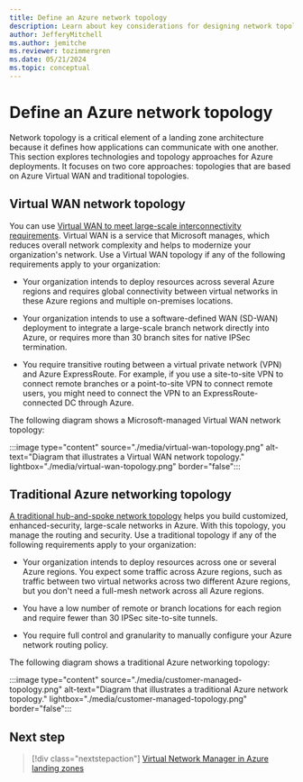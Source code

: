 ```yaml
---
title: Define an Azure network topology
description: Learn about key considerations for designing network topologies in Azure. Get recommendations for network topology designs.
author: JefferyMitchell
ms.author: jemitche
ms.reviewer: tozimmergren
ms.date: 05/21/2024
ms.topic: conceptual
---
```


# Define an Azure network topology

Network topology is a critical element of a landing zone architecture because it defines how applications can communicate with one another. This section explores technologies and topology approaches for Azure deployments. It focuses on two core approaches: topologies that are based on Azure Virtual WAN and traditional topologies.

## Virtual WAN network topology

You can use [Virtual WAN to meet large-scale interconnectivity requirements](../azure-best-practices/virtual-wan-network-topology.md). Virtual WAN is a service that Microsoft manages, which reduces overall network complexity and helps to modernize your organization's network. Use a Virtual WAN topology if any of the following requirements apply to your organization:

- Your organization intends to deploy resources across several Azure regions and requires global connectivity between virtual networks in these Azure regions and multiple on-premises locations.

- Your organization intends to use a software-defined WAN (SD-WAN) deployment to integrate a large-scale branch network directly into Azure, or requires more than 30 branch sites for native IPSec termination.

- You require transitive routing between a virtual private network (VPN) and Azure ExpressRoute. For example, if you use a site-to-site VPN to connect remote branches or a point-to-site VPN to connect remote users, you might need to connect the VPN to an ExpressRoute-connected DC through Azure.

The following diagram shows a Microsoft-managed Virtual WAN network topology:

:::image type="content" source="./media/virtual-wan-topology.png" alt-text="Diagram that illustrates a Virtual WAN network topology." lightbox="./media/virtual-wan-topology.png" border="false":::

## Traditional Azure networking topology

[A traditional hub-and-spoke network topology](../azure-best-practices/traditional-azure-networking-topology.md) helps you build customized, enhanced-security, large-scale networks in Azure. With this topology, you manage the routing and security. Use a traditional topology if any of the following requirements apply to your organization:

- Your organization intends to deploy resources across one or several Azure regions. You expect some traffic across Azure regions, such as traffic between two virtual networks across two different Azure regions, but you don't need a full-mesh network across all Azure regions.

- You have a low number of remote or branch locations for each region and require fewer than 30 IPSec site-to-site tunnels.

- You require full control and granularity to manually configure your Azure network routing policy.

The following diagram shows a traditional Azure networking topology:

:::image type="content" source="./media/customer-managed-topology.png" alt-text="Diagram that illustrates a traditional Azure network topology." lightbox="./media/customer-managed-topology.png" border="false":::

## Next step

> [!div class="nextstepaction"]
> [Virtual Network Manager in Azure landing zones](./azure-virtual-network-manager.md)